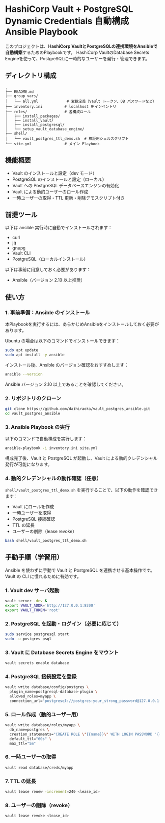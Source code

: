 # HashiCorp Vault + PostgreSQL Dynamic Credentials 自動構成 Ansible Playbook

このプロジェクトは、**HashiCorp VaultとPostgreSQLの連携環境をAnsibleで自動構築**するためのPlaybookです。
HashiCorp VaultのDatabase Secrets Engineを使って、PostgreSQLに一時的なユーザーを発行・管理できます。

## ディレクトリ構成

```
.
├── README.md
├── group_vars/
│   └── all.yml             # 変数定義（Vault トークン、DB パスワードなど）
├── inventory.ini          # localhost 用インベントリ
├── roles/                 # 各構成ロール
│   ├── install_packages/
│   ├── install_vault/
│   ├── install_postgresql/
│   └── setup_vault_database_engine/
├── shell/
│   └── vault_postgres_ttl_demo.sh  # 検証用シェルスクリプト
└── site.yml               # メイン Playbook
```

## 機能概要

* Vault のインストールと設定（dev モード）
* PostgreSQL のインストールと設定（ローカル）
* Vault への PostgreSQL データベースエンジンの有効化
* Vault による動的ユーザーのロール作成
* 一時ユーザーの取得・TTL 更新・削除デモスクリプト付き

## 前提ツール

以下は ansible 実行時に自動でインストールされます：

* curl
* jq
* gnupg
* Vault CLI
* PostgreSQL（ローカルインストール）

以下は事前に用意しておく必要があります：

* Ansible（バージョン 2.10 以上推奨）

## 使い方

### 1. 事前準備：Ansible のインストール

本Playbookを実行するには、あらかじめAnsibleをインストールしておく必要があります。

Ubuntu の場合は以下のコマンドでインストールできます：

```bash
sudo apt update
sudo apt install -y ansible
````

インストール後、Ansible のバージョン確認をおすすめします：

```bash
ansible --version
```

Ansible バージョン 2.10 以上であることを確認してください。


### 2. リポジトリのクローン

```bash
git clone https://github.com/daihiraoka/vault_postgres_ansible.git
cd vault_postgres_ansible
```

### 3. Ansible Playbook の実行

以下のコマンドで自動構成を実行します：

```bash
ansible-playbook -i inventory.ini site.yml
```

構成完了後、Vault と PostgreSQL が起動し、Vault による動的クレデンシャル発行が可能になります。

### 4. 動的クレデンシャルの動作確認（任意）

`shell/vault_postgres_ttl_demo.sh` を実行することで、以下の動作を確認できます：

* Vault にロールを作成
* 一時ユーザーを取得
* PostgreSQL 接続確認
* TTL の延長
* ユーザーの削除（lease revoke）

```bash
bash shell/vault_postgres_ttl_demo.sh
```

## 手動手順（学習用）

Ansible を使わずに手動で Vault と PostgreSQL を連携させる基本操作です。Vault の CLI に慣れるために有効です。

### 1. Vault dev サーバ起動

```bash
vault server -dev &
export VAULT_ADDR='http://127.0.0.1:8200'
export VAULT_TOKEN='root'
```

### 2. PostgreSQL を起動・ログイン（必要に応じて）

```bash
sudo service postgresql start
sudo -u postgres psql
```

### 3. Vault に Database Secrets Engine をマウント

```bash
vault secrets enable database
```

### 4. PostgreSQL 接続設定を登録

```bash
vault write database/config/postgres \
  plugin_name=postgresql-database-plugin \
  allowed_roles=myapp \
  connection_url="postgresql://postgres:your_strong_password@127.0.0.1:5432/postgres?sslmode=disable"
```

### 5. ロール作成（動的ユーザー用）

```bash
vault write database/roles/myapp \
  db_name=postgres \
  creation_statements="CREATE ROLE \"{{name}}\" WITH LOGIN PASSWORD '{{password}}' VALID UNTIL '{{expiration}}';" \
  default_ttl="60s" \
  max_ttl="5m"
```

### 6. 一時ユーザーの取得

```bash
vault read database/creds/myapp
```

### 7. TTL の延長

```bash
vault lease renew -increment=240 <lease_id>
```

### 8. ユーザーの削除（revoke）

```bash
vault lease revoke <lease_id>
```

